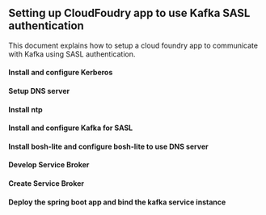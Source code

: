 ## Setting up CloudFoudry app to use Kafka SASL authentication
This document explains how to setup a cloud foundry app to communicate with Kafka using SASL authentication.
#### Install and configure Kerberos
#### Setup DNS server
#### Install ntp
#### Install and configure Kafka for SASL
#### Install bosh-lite and configure bosh-lite to use DNS server
#### Develop Service Broker
#### Create Service Broker 
#### Deploy the spring boot app and bind the kafka service instance
